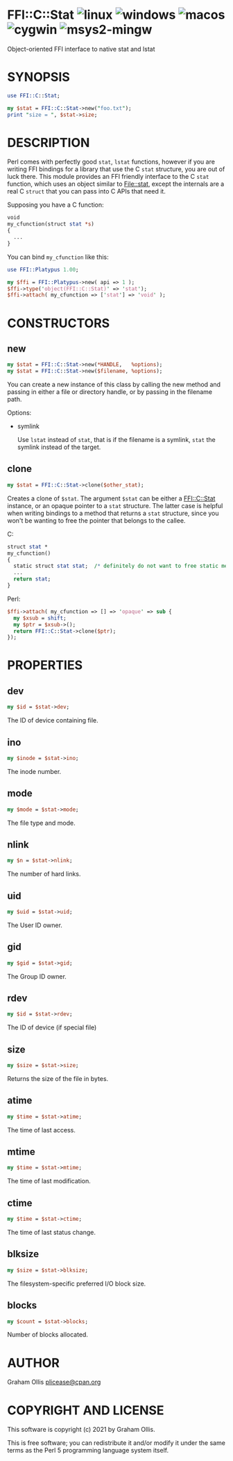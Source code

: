 # FFI::C::Stat ![linux](https://github.com/uperl/FFI-C-Stat/workflows/linux/badge.svg) ![windows](https://github.com/uperl/FFI-C-Stat/workflows/windows/badge.svg) ![macos](https://github.com/uperl/FFI-C-Stat/workflows/macos/badge.svg) ![cygwin](https://github.com/uperl/FFI-C-Stat/workflows/cygwin/badge.svg) ![msys2-mingw](https://github.com/uperl/FFI-C-Stat/workflows/msys2-mingw/badge.svg)

Object-oriented FFI interface to native stat and lstat

# SYNOPSIS

```perl
use FFI::C::Stat;

my $stat = FFI::C::Stat->new("foo.txt");
print "size = ", $stat->size;
```

# DESCRIPTION

Perl comes with perfectly good `stat`, `lstat` functions, however if you are writing
FFI bindings for a library that use the C `stat` structure, you are out of luck there.
This module provides an FFI friendly interface to the C `stat` function, which uses
an object similar to [File::stat](https://metacpan.org/pod/File::stat), except the internals are a real C `struct` that
you can pass into C APIs that need it.

Supposing you have a C function:

```perl
void
my_cfunction(struct stat *s)
{
  ...
}
```

You can bind `my_cfunction` like this:

```perl
use FFI::Platypus 1.00;

my $ffi = FFI::Platypus->new( api => 1 );
$ffi->type('object(FFI::C::Stat)' => 'stat');
$ffi->attach( my_cfunction => ['stat'] => 'void' );
```

# CONSTRUCTORS

## new

```perl
my $stat = FFI::C::Stat->new(*HANDLE,   %options);
my $stat = FFI::C::Stat->new($filename, %options);
```

You can create a new instance of this class by calling the new method and passing in
either a file or directory handle, or by passing in the filename path.

Options:

- symlink

    Use `lstat` instead of `stat`, that is if the filename is a symlink, `stat` the
    symlink instead of the target.

## clone

```perl
my $stat = FFI::C::Stat->clone($other_stat);
```

Creates a clone of `$stat`.  The argument `$stat` can be either a [FFI::C::Stat](https://metacpan.org/pod/FFI::C::Stat) instance,
or an opaque pointer to a `stat` structure.  The latter case is helpful when writing bindings
to a method that returns a `stat` structure, since you won't be wanting to free the pointer
that belongs to the callee.

C:

```perl
struct stat *
my_cfunction()
{
  static struct stat stat;  /* definitely do not want to free static memory */
  ...
  return stat;
}
```

Perl:

```perl
$ffi->attach( my_cfunction => [] => 'opaque' => sub {
  my $xsub = shift;
  my $ptr = $xsub->();
  return FFI::C::Stat->clone($ptr);
});
```

# PROPERTIES

## dev

```perl
my $id = $stat->dev;
```

The ID of device containing file.

## ino

```perl
my $inode = $stat->ino;
```

The inode number.

## mode

```perl
my $mode = $stat->mode;
```

The file type and mode.

## nlink

```perl
my $n = $stat->nlink;
```

The number of hard links.

## uid

```perl
my $uid = $stat->uid;
```

The User ID owner.

## gid

```perl
my $gid = $stat->gid;
```

The Group ID owner.

## rdev

```perl
my $id = $stat->rdev;
```

The ID of device (if special file)

## size

```perl
my $size = $stat->size;
```

Returns the size of the file in bytes.

## atime

```perl
my $time = $stat->atime;
```

The time of last access.

## mtime

```perl
my $time = $stat->mtime;
```

The time of last modification.

## ctime

```perl
my $time = $stat->ctime;
```

The time of last status change.

## blksize

```perl
my $size = $stat->blksize;
```

The filesystem-specific  preferred I/O block size.

## blocks

```perl
my $count = $stat->blocks;
```

Number of blocks allocated.

# AUTHOR

Graham Ollis <plicease@cpan.org>

# COPYRIGHT AND LICENSE

This software is copyright (c) 2021 by Graham Ollis.

This is free software; you can redistribute it and/or modify it under
the same terms as the Perl 5 programming language system itself.
